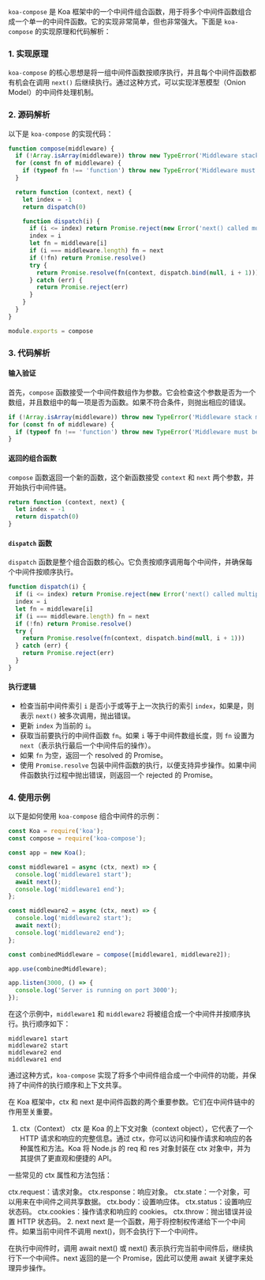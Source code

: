 `koa-compose` 是 Koa 框架中的一个中间件组合函数，用于将多个中间件函数组合成一个单一的中间件函数。它的实现非常简单，但也非常强大。下面是 `koa-compose` 的实现原理和代码解析：

### 1. 实现原理

`koa-compose` 的核心思想是将一组中间件函数按顺序执行，并且每个中间件函数都有机会在调用 `next()` 后继续执行。通过这种方式，可以实现洋葱模型（Onion Model）的中间件处理机制。

### 2. 源码解析

以下是 `koa-compose` 的实现代码：

```javascript
function compose(middleware) {
  if (!Array.isArray(middleware)) throw new TypeError('Middleware stack must be an array!')
  for (const fn of middleware) {
    if (typeof fn !== 'function') throw new TypeError('Middleware must be composed of functions!')
  }

  return function (context, next) {
    let index = -1
    return dispatch(0)

    function dispatch(i) {
      if (i <= index) return Promise.reject(new Error('next() called multiple times'))
      index = i
      let fn = middleware[i]
      if (i === middleware.length) fn = next
      if (!fn) return Promise.resolve()
      try {
        return Promise.resolve(fn(context, dispatch.bind(null, i + 1)))
      } catch (err) {
        return Promise.reject(err)
      }
    }
  }
}

module.exports = compose
```

### 3. 代码解析

#### 输入验证

首先，`compose` 函数接受一个中间件数组作为参数。它会检查这个参数是否为一个数组，并且数组中的每一项是否为函数。如果不符合条件，则抛出相应的错误。

```javascript
if (!Array.isArray(middleware)) throw new TypeError('Middleware stack must be an array!')
for (const fn of middleware) {
  if (typeof fn !== 'function') throw new TypeError('Middleware must be composed of functions!')
}
```

#### 返回的组合函数

`compose` 函数返回一个新的函数，这个新函数接受 `context` 和 `next` 两个参数，并开始执行中间件链。

```javascript
return function (context, next) {
  let index = -1
  return dispatch(0)
}
```

#### `dispatch` 函数

`dispatch` 函数是整个组合函数的核心。它负责按顺序调用每个中间件，并确保每个中间件按顺序执行。

```javascript
function dispatch(i) {
  if (i <= index) return Promise.reject(new Error('next() called multiple times'))
  index = i
  let fn = middleware[i]
  if (i === middleware.length) fn = next
  if (!fn) return Promise.resolve()
  try {
    return Promise.resolve(fn(context, dispatch.bind(null, i + 1)))
  } catch (err) {
    return Promise.reject(err)
  }
}
```

#### 执行逻辑

- 检查当前中间件索引 `i` 是否小于或等于上一次执行的索引 `index`，如果是，则表示 `next()` 被多次调用，抛出错误。
- 更新 `index` 为当前的 `i`。
- 获取当前要执行的中间件函数 `fn`。如果 `i` 等于中间件数组长度，则 `fn` 设置为 `next`（表示执行最后一个中间件后的操作）。
- 如果 `fn` 为空，返回一个 resolved 的 Promise。
- 使用 `Promise.resolve` 包装中间件函数的执行，以便支持异步操作。如果中间件函数执行过程中抛出错误，则返回一个 rejected 的 Promise。

### 4. 使用示例

以下是如何使用 `koa-compose` 组合中间件的示例：

```javascript
const Koa = require('koa');
const compose = require('koa-compose');

const app = new Koa();

const middleware1 = async (ctx, next) => {
  console.log('middleware1 start');
  await next();
  console.log('middleware1 end');
};

const middleware2 = async (ctx, next) => {
  console.log('middleware2 start');
  await next();
  console.log('middleware2 end');
};

const combinedMiddleware = compose([middleware1, middleware2]);

app.use(combinedMiddleware);

app.listen(3000, () => {
  console.log('Server is running on port 3000');
});
```

在这个示例中，`middleware1` 和 `middleware2` 将被组合成一个中间件并按顺序执行。执行顺序如下：

```
middleware1 start
middleware2 start
middleware2 end
middleware1 end
```

通过这种方式，`koa-compose` 实现了将多个中间件组合成一个中间件的功能，并保持了中间件的执行顺序和上下文共享。


在 Koa 框架中，ctx 和 next 是中间件函数的两个重要参数。它们在中间件链中的作用至关重要。

1. ctx（Context）
ctx 是 Koa 的上下文对象（context object），它代表了一个 HTTP 请求和响应的完整信息。通过 ctx，你可以访问和操作请求和响应的各种属性和方法。Koa 将 Node.js 的 req 和 res 对象封装在 ctx 对象中，并为其提供了更直观和便捷的 API。

一些常见的 ctx 属性和方法包括：

ctx.request：请求对象。
ctx.response：响应对象。
ctx.state：一个对象，可以用来在中间件之间共享数据。
ctx.body：设置响应体。
ctx.status：设置响应状态码。
ctx.cookies：操作请求和响应的 cookies。
ctx.throw：抛出错误并设置 HTTP 状态码。
2. next
next 是一个函数，用于将控制权传递给下一个中间件。如果当前中间件不调用 next()，则不会执行下一个中间件。

在执行中间件时，调用 await next() 或 next() 表示执行完当前中间件后，继续执行下一个中间件。next 返回的是一个 Promise，因此可以使用 await 关键字来处理异步操作。